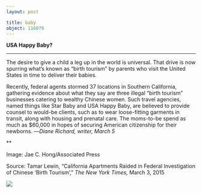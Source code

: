 ```yaml
---
layout: post

title: baby
object: 116079
---
```

**USA Happy Baby?**

****

The desire to give a child a leg up in the world is universal. That drive is now spurring what’s known as “birth tourism” by parents who visit the United States in time to deliver their babies.

Recently, federal agents stormed 37 locations in Southern California, gathering evidence about what they say are three illegal “birth tourism” businesses catering to wealthy Chinese women. Such travel agencies, named things like Star Baby and USA Happy Baby, are believed to provide counsel to would-be clients, such as to wear loose-fitting garments in transit, along with housing and prenatal care. The moms-to-be spend as much as \$60,000 in hopes of securing American citizenship for their newborns.
 —*Diane Richard, writer, March 5*

**

Image: Jae C. Hong/Associated Press

Source: Tamar Lewin, “California Apartments Raided in Federal Investigation of Chinese
 ‘Birth Tourism’,” *The New York Times,* March 3, 2015

![]({{siteurl.base}}/images/15-3-5_2013.37.2_babytourismEDIT-1.jpeg)
